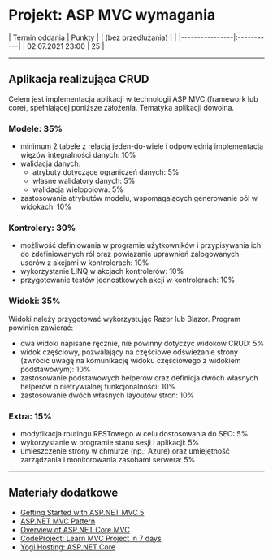 # Projekt: ASP MVC wymagania

| Termin oddania  | Punkty     |
|  (bez przedłużania) |   |
|----------------|:-----------|
| 02.07.2021  23:00   |    25      |

--- 

## Aplikacja realizująca CRUD
Celem jest implementacja aplikacji w technologii ASP MVC (framework lub core),
spełniającej poniższe założenia. Tematyka aplikacji dowolna.


### Modele: 35%

- minimum 2 tabele z relacją jeden-do-wiele 
  i odpowiednią implementacją więzów integralności danych: 10%
- walidacja danych:
    - atrybuty dotyczące ograniczeń danych: 5%
    - własne walidatory danych: 5%
    - walidacja wielopolowa: 5%
- zastosowanie atrybutów modelu, wspomagających generowanie pól w widokach: 10%

### Kontrolery: 30%

- możliwość definiowania w programie użytkowników i przypisywania ich do zdefiniowanych ról 
  oraz powiązanie uprawnień zalogowanych userów z akcjami w kontrolerach: 10%
- wykorzystanie LINQ w akcjach kontrolerów: 10%
- przygotowanie testów jednostkowych akcji w kontrolerach: 10%

### Widoki: 35%
Widoki należy przygotować wykorzystując Razor lub Blazor.
Program powinien zawierać:
- dwa widoki napisane ręcznie, nie powinny dotyczyć widoków CRUD: 5%
- widok częściowy, pozwalający na częściowe odświeżanie strony 
  (zwrócić uwagę na komunikację widoku częściowego z widokiem podstawowym): 10%
- zastosowanie podstawowych helperów oraz 
  definicja dwóch własnych helperów o nietrywialnej funkcjonalności: 10%
- zastosowanie dwóch własnych layoutów stron: 10%

### Extra: 15%

- modyfikacja routingu RESTowego w celu dostosowania do SEO: 5%
- wykorzystanie w programie stanu sesji i aplikacji: 5%
- umieszczenie strony w chmurze (np.: Azure) 
  oraz umiejętność zarządzania i monitorowania zasobami serwera: 5%


----
## Materiały dodatkowe

- [Getting Started with ASP.NET MVC 5](https://docs.microsoft.com/pl-pl/aspnet/mvc/overview/getting-started/introduction/)
- [ASP.NET MVC Pattern](https://dotnet.microsoft.com/apps/aspnet/mvc)
- [Overview of ASP.NET Core MVC](https://docs.microsoft.com/en-gb/aspnet/core/mvc/overview?view=aspnetcore-3.1)
- [CodeProject: Learn MVC Project in 7 days](https://www.codeproject.com/Articles/866143/Learn-MVC-Project-in-days-Day)
- [Yogi Hosting: ASP.NET Core](https://www.yogihosting.com/aspnet-core-introduction/) 
